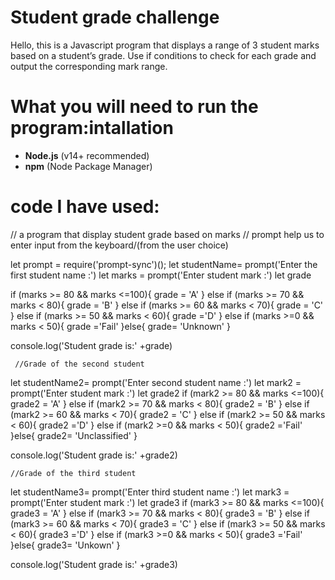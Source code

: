 # Student grade challenge

Hello, this is a Javascript program that displays a range of 3 student marks based on a student’s grade.
Use if conditions to check for each grade and output the corresponding mark range.

# What you will need to run the program:intallation

- **Node.js** (v14+ recommended)
- **npm** (Node Package Manager)
  

# code I have used:

// a program that display student grade based on marks
// prompt help us to enter input from the keyboard/(from the user choice)

let prompt =  require('prompt-sync')();
let studentName= prompt('Enter the first student name :')
let marks = prompt('Enter student mark :')
let grade

   

if (marks >= 80 && marks <=100){
grade = 'A'
} else if (marks >= 70 && marks < 80){
    grade = 'B'
} else if (marks >= 60 && marks < 70){
    grade = 'C'
} else if (marks >= 50 && marks < 60){
    grade ='D'
} else if (marks >=0 && marks < 50){
    grade ='Fail'
}else{
    grade= 'Unknown'
}

console.log('Student grade is:' +grade)

     //Grade of the second student

let studentName2= prompt('Enter second student name :')
let mark2 = prompt('Enter student mark :')
let grade2
if (mark2 >= 80 && marks <=100){
    grade2 = 'A'
    } else if (mark2 >= 70 && marks < 80){
        grade2 = 'B'
    } else if (mark2 >= 60 && marks < 70){
        grade2 = 'C'
    } else if (mark2 >= 50 && marks < 60){
        grade2 ='D'
    } else if (mark2 >=0 && marks < 50){
        grade2 ='Fail'
    }else{
        grade2= 'Unclassified'
    }
    
  console.log('Student grade is:' +grade2)

    //Grade of the third student

let studentName3= prompt('Enter third student name :')
let mark3 = prompt('Enter student mark :')
let grade3
if (mark3 >= 80 && marks <=100){
    grade3 = 'A'
    } else if (mark3 >= 70 && marks < 80){
        grade3 = 'B'
    } else if (mark3 >= 60 && marks < 70){
        grade3 = 'C'
    } else if (mark3 >= 50 && marks < 60){
        grade3 ='D'
    } else if (mark3 >=0 && marks < 50){
        grade3 ='Fail'
    }else{
        grade3= 'Unkown'
    }
    
  console.log('Student grade is:' +grade3)

